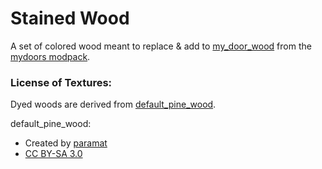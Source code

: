 # Stained Wood

A set of colored wood meant to replace & add to [my_door_wood][] from the
[mydoors modpack][mydoors].

### License of Textures:
Dyed woods are derived from [default_pine_wood][].

default_pine_wood:
* Created by [paramat][]
* [CC BY-SA 3.0][]

[mydoors]: https://forum.minetest.net/viewtopic.php?t=10626
[my_door_wood]: https://github.com/minetest-mods/mydoors/tree/master/my_door_wood


[default_pine_wood]: https://github.com/minetest/minetest_game/blob/master/mods/default/textures/default_pine_wood.png
[sofar]: https://github.com/sofar
[paramat]: https://github.com/paramat
[CC BY-SA 3.0]: https://creativecommons.org/licenses/by-sa/3.0/legalcode
